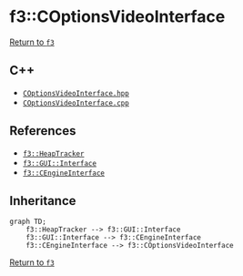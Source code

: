 # f3::COptionsVideoInterface

[Return to `f3`](/docs/f3.md)

## C++

- [`COptionsVideoInterface.hpp`](/src/f3/COptionsVideoInterface.hpp)
- [`COptionsVideoInterface.cpp`](/src/f3/COptionsVideoInterface.cpp)

## References

- [`f3::HeapTracker`](/docs/f3/HeapTracker.md)
- [`f3::GUI::Interface`](/docs/f3/GUI/Interface.md)
- [`f3::CEngineInterface`](/docs/f3/CEngineInterface.md)

## Inheritance

```mermaid
graph TD;
    f3::HeapTracker --> f3::GUI::Interface
    f3::GUI::Interface --> f3::CEngineInterface
    f3::CEngineInterface --> f3::COptionsVideoInterface
```

[Return to `f3`](/docs/f3.md)